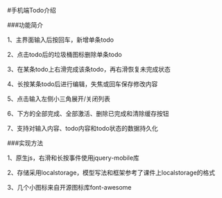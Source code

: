 #手机端Todo介绍

###功能简介

1、主界面输入后按回车，新增单条todo <br>

2、点击todo后的垃圾桶图标删除单条todo <br>

3、在某条todo上右滑完成该条todo，再右滑恢复未完成状态 <br>

4、长按某条todo后进行编辑，失焦或回车保存修改内容 <br>

5、点击输入左侧小三角展开/关闭列表 <br>

6、下方的全部完成、全部激活、删除已完成和清除缓存按钮 <br>

7、支持对输入内容、todo内容和todo状态的数据持久化

###实现方法

1、原生js，右滑和长按事件使用jquery-mobile库 <br>

2、存储采用localstorage，模型写法和框架参考了课件上localstorage的格式

3、几个小图标来自开源图标库font-awesome
